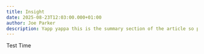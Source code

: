 ```yaml
---
title: Insight
date: 2025-08-23T12:03:00.000+01:00
author: Joe Parker
description: Yapp yappa this is the summary section of the article so people know if it's worth reading or not
---
```


Test Time
